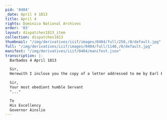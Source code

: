 ```yaml
---
pid: '0404'
_date: April 4 1813
title: April 4
rights: Dominica National Archives
order: '03'
layout: dispatches1813_item
collection: dispatches1813
thumbnail: "/img/derivatives/iiif/images/0404/full/250,/0/default.jpg"
full: "/img/derivatives/iiif/images/0404/full/1140,/0/default.jpg"
manifest: "/img/derivatives/iiif/0404/manifest.json"
transcription: |-
  Barbados 4 April 1813

  Sir,
  Herewith I inclose you the copy of a letter addressed to me by Earl Bathurst upon the 16th of February last numbered 19, for Your Information and Guidance, and have the honor to be

  Sir,
  Your most obedient humble Servant
  "..."

  To
  His Excellency
  Governor Ainslie
---
```

